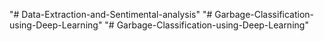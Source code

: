 "# Data-Extraction-and-Sentimental-analysis" 
"# Garbage-Classification-using-Deep-Learning" 
"# Garbage-Classification-using-Deep-Learning" 
